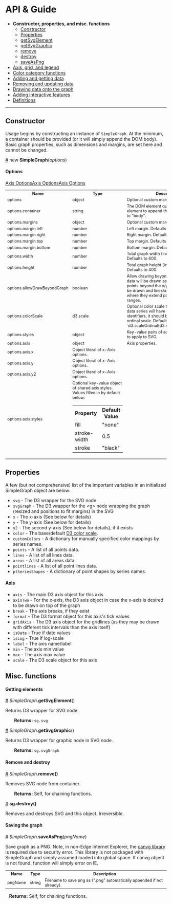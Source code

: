 # API & Guide #

* **Constructor, properties, and misc. functions**
  * [Constructor](#constructor)
  * [Properties](#properties)
  * [getSvgElement](#a-getsvgelement)
  * [getSvgGraphic](#a-getsvggraphic)
  * [remove](#a-remove)
  * [destroy](#a-destroy)
  * [saveAsPng](#a-savegraphaspng)
* [Axis, grid, and legend](./axis-grid-legend.md)
* [Color category functions](./color.md)
* [Adding and getting data](./add-data.md)
* [Removing and updating data](./mod-data.md)
* [Drawing data onto the graph](./draw.md)
* [Adding interactive features](./interactivity.md)
* [Definitions](./defs.md)

----------


## Constructor ##

Usage begins by constructing an instance of `SimpleGraph`. At the minimum, a container should be provided (or it will simply append the DOM body). Basic graph properties, such as dimensions and margins, are set here and cannot be changed.

<a name="a-simplegraph" href="#a-simplegraph">#</a>
new **SimpleGraph**(*options*)

#### Options ####

<table style="font-size:0.9em;">
  <tbody>
    <tr>
      <th>Name</th><th>Type</th><th>Description</th>
    </tr>
    <tr>
      <td>options</td><td>object</td><td>Optional custom margins.</td>
    </tr>
    <tr>
      <td>options.container</td><td>string</td><td>The DOM element query/selector to the element to append the graph to. Defaults to "body".</td>
    </tr>
    <tr>
      <td>options.margins</td><td>object</td><td>Optional custom margins.</td>
    </tr>
    <tr>
      <td>options.margin.left</td><td>number</td><td>Left margin. Defaults to 40.</td>
    </tr>
    <tr>
      <td>options.margin.right</td><td>number</td><td>Right margin. Defaults to 40.</td>
    </tr>
    <tr>
      <td>options.margin.top</td><td>number</td><td>Top margin. Defaults to 20.</td>
    </tr>
    <tr>
      <td>options.margin.bottom</td><td>number</td><td>Bottom margin. Defaults to 20.</td>
    </tr>
    <tr>
      <td>options.width</td><td>number</td><td>Total graph width (including margins). Defaults to 600.</td>
    </tr>
    <tr>
      <td>options.height</td><td>number</td><td>Total graph height (including margins). Defaults to 400.</td>
    </tr>
    <tr>
      <td>options.allowDrawBeyondGraph</td><td>boolean</td><td>Allow drawing beyond graph. If true, all data will be drawn as supplied. If false, points beyond the x/y-axis range will not be drawn and lines/areas will be cut off where they extend past the x/y-axis ranges.</td>
    </tr>
    <tr>
      <td>options.colorScale</td><td>d3.scale</td><td> Optional color scale to use with data. If data series will have non-numeric identifiers, it should be a categorical or ordinal scale. Defaults to `d3.scaleOrdinal(d3.schemeCategory10)`.</td>
    </tr>
    <tr>
      <td>options.styles</td><td>object</td><td>Key-value pairs of additional CSS styles to apply to SVG.</td>
    </tr>
    <tr>
      <td>options.axis</td><td>object</td><td>Axis properties.</td>
    </tr>
    <tr>
      <td>options.axis.x</td><a href="./defs.md#axis-options">Axis Options</a></td><td>Object literal of x-Axis options.</td>
    </tr>
    <tr>
      <td>options.axis.y</td><a href="./defs.md#axis-options">Axis Options</a></td><td>Object literal of x-Axis options.</td>
    </tr>
    <tr>
      <td>options.axis.y2</td><a href="./defs.md#axis-options">Axis Options</a></td><td>Object literal of x-Axis options.</td>
    </tr>
    <tr>
      <td>options.axis.styles</td>
      <td>
        Optional key-value object of shared axis styles. Values filled in by default below:
        <table>
          <tr><th>Property</th><th>Default Value</th></tr>
          <tr><td>fill</td><td>"none"</td></tr>
          <tr><td>stroke-width</td><td>0.5</td></tr>
          <tr><td>stroke</td><td>"black"</td></tr>
        </table>
      </td>
    </tr>
  </tbody>
</table>


## Properties ##

A few (but not comprehensive) list of the important variables in an initialized SimpleGraph object are below:

* `svg` - The D3 wrapper for the SVG node
* `svgGraph` - The D3 wrapper for the \<g\> node wrapping the graph (resized and positions to fit margins) in the SVG
* `x` - The x-axis (See below for details)
* `y` - The y-axis (See below for details)
* `y2` - The second y-axis (See below for details), if it exists
* `color` - The base/default [D3 color scale](https://github.com/d3/d3-scale-chromatic).
* `customColors` - A dictionary for manually specified color mappings by series names.
* `points` - A list of all points data.
* `lines` - A list of all lines data.
* `areas` - A list of all areas data.
* `pointlines` - A list of all point lines data.
* `ptSeriesShapes` - A dictionary of point shapes by series names.

#### Axis ####

* `axis` - The main D3 axis object for this axis
* `axisTwo` - For the x-axis, the D3 axis object in case the x-axis is desired to be drawn on top of the graph
* `break` - The axis breaks, if they exist
* `format` - The D3 format object for this axis's tick values
* `gridAxis` - The D3 axis object for the gridlines (as they may be drawn with different tick intervals than the axis itself)
* `isDate` - True if date values
* `isLog` - True if log-scale 
* `label` - The axis name/label
* `min` - The axis min value
* `max` - The axis max value
* `scale` - The D3 scale object for this axis

## Misc. functions ##

#### Getting elements ####

<a name="a-getsvgelement" href="#a-getsvgelement">#</a> *SimpleGraph*.**getSvgElement**()

Returns D3 wrapper for SVG node.

&nbsp; &nbsp; &nbsp; &nbsp;**Returns:** `sg.svg`

<a name="a-getsvggraphic" href="#a-getsvggraphic">#</a> *SimpleGraph*.**getSvgGraphic**()

Returns D3 wrapper for graphic node in SVG node.

&nbsp; &nbsp; &nbsp; &nbsp;**Returns:** `sg.svgGraph`

#### Remove and destroy ####

<a name="a-remove" href="#a-remove">#</a> *SimpleGraph*.**remove()**

Removes SVG node from container.

&nbsp; &nbsp; &nbsp; &nbsp;**Returns:** Self, for chaining functions.

<a name="a-destory" href="#a-destory">#</a> **sg.destroy()**

Removes and destroys SVG and this object. Irreversible.

#### Saving the graph ####

<a name="a-saveaspng" href="#a-saveaspng">#</a> *SimpleGraph*.**saveAsPng**(*pngName*)

Save graph as a PNG. Note, in non-Edge Internet Explorer, the [canvg library](https://github.com/canvg/canvg) is required due to security error. This library is not  packaged with SimpleGraph and simply assumed loaded into global space. If canvg object is not found, function will simply error on IE.

<table style="font-size:0.9em;">
  <tbody>
    <tr>
      <th>Name</th><th>Type</th><th>Description</th>
    </tr>
    <tr>
      <td>pngName</td><td>string</td><td>Filename to save png as (".png" automatically appended if not already).</td>
    </tr>
  </tbody>
</table>

&nbsp; &nbsp;**Returns:** Self, for chaining functions.

